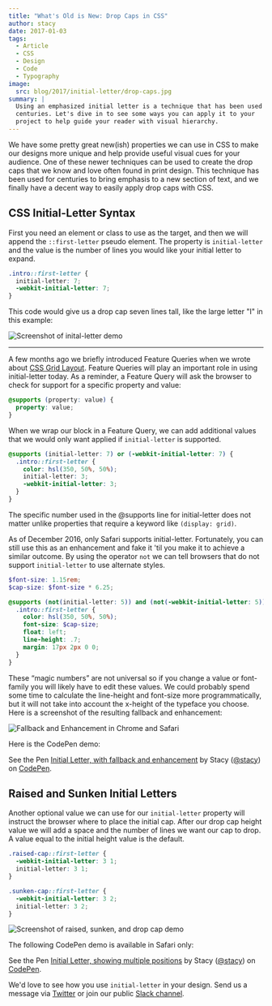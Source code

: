 ```yaml
---
title: "What's Old is New: Drop Caps in CSS"
author: stacy
date: 2017-01-03
tags:
  - Article
  - CSS
  - Design
  - Code
  - Typography
image:
  src: blog/2017/initial-letter/drop-caps.jpg
summary: |
  Using an emphasized initial letter is a technique that has been used for
  centuries. Let's dive in to see some ways you can apply it to your
  project to help guide your reader with visual hierarchy.
---
```


We have some pretty great new(ish) properties we can use in CSS to make
our designs more unique and help provide useful visual cues for your
audience. One of these newer techniques can be used to create the drop
caps that we know and love often found in print design. This technique
has been used for centuries to bring emphasis to a new section of text,
and we finally have a decent way to easily apply drop caps with CSS.

## CSS Initial-Letter Syntax

First you need an element or class to use as the target, and then we
will append the `::first-letter` pseudo element. The property is
`initial-letter` and the value is the number of lines you would like
your initial letter to expand.

```css
.intro::first-letter {
  initial-letter: 7;
  -webkit-initial-letter: 7;
}
```

This code would give us a drop cap seven lines tall, like the large
letter "I" in this example:

<img src="{{ site.images }}blog/2017/initial-letter/minions-initial-letter.jpg" class="align-center img-border align-center img-border" alt="Screenshot of inital-letter demo" />

------

A few months ago we briefly introduced Feature Queries when we wrote
about [CSS Grid Layout]. Feature Queries will play an important role in
using initial-letter today. As a reminder, a Feature Query will ask the
browser to check for support for a specific property and value:

```scss
@supports (property: value) {
  property: value;
}
```

When we wrap our block in a Feature Query, we can add additional values
that we would only want applied <span class="title-ref">if</span>
`initial-letter` is supported.

```scss
@supports (initial-letter: 7) or (-webkit-initial-letter: 7) {
  .intro::first-letter {
    color: hsl(350, 50%, 50%);
    initial-letter: 3;
    -webkit-initial-letter: 3;
  }
}
```

The specific number used in the @supports line for initial-letter does
not matter unlike properties that require a keyword like
`(display: grid)`.

As of December 2016, only Safari supports initial-letter. Fortunately,
you can still use this as an enhancement and fake it 'til you make it to
achieve a similar outcome. By using the operator `not` we can tell
browsers that do not support `initial-letter` to use alternate styles.

```scss
$font-size: 1.15rem;
$cap-size: $font-size * 6.25;

@supports (not(initial-letter: 5)) and (not(-webkit-initial-letter: 5)) {
  .intro::first-letter {
    color: hsl(350, 50%, 50%);
    font-size: $cap-size;
    float: left;
    line-height: .7;
    margin: 17px 2px 0 0;
  }
}
```

These “magic numbers” are not universal so if you change a value or
font-family you will likely have to edit these values. We could probably
spend some time to calculate the line-height and font-size more
programmatically, but it will not take into account the x-height of the
typeface you choose. Here is a screenshot of the resulting fallback and
enhancement:

<img src="{{ site.images }}blog/2017/initial-letter/fallback-enhancement.jpg" class="align-center img-border align-center img-border" alt="Fallback and Enhancement in Chrome and Safari" />

Here is the CodePen demo:

<p data-height="530" data-theme-id="light" data-slug-hash="JbgvRe" data-default-tab="css,result" data-user="stacy" data-embed-version="2" data-pen-title="Initial Letter, with fallback and enhancement" class="codepen">See the Pen <a href="http://codepen.io/stacy/pen/JbgvRe/">Initial Letter, with fallback and enhancement</a> by Stacy (<a href="http://codepen.io/stacy">@stacy</a>) on <a href="http://codepen.io">CodePen</a>.</p>
<script async src="https://production-assets.codepen.io/assets/embed/ei.js"></script>

[CSS Grid Layout]: /2016/09/19/css-grid-layout/

## Raised and Sunken Initial Letters

Another optional value we can use for our `initial-letter` property will
instruct the browser where to place the initial cap. After our drop cap
height value we will add a space and the number of lines we want our cap
to drop. A value equal to the initial height value is the default.

```scss
.raised-cap::first-letter {
  -webkit-initial-letter: 3 1;
  initial-letter: 3 1;
}

.sunken-cap::first-letter {
  -webkit-initial-letter: 3 2;
  initial-letter: 3 2;
}
```

<img src="{{ site.images }}blog/2017/initial-letter/sunken-raised-drop-caps.jpg" class="align-center img-border align-center img-border" alt="Screenshot of raised, sunken, and drop cap demo" />

The following CodePen demo is available in Safari only:

<p data-height="830" data-theme-id="light" data-slug-hash="GNrYgY" data-default-tab="css,result" data-user="stacy" data-embed-version="2" data-pen-title="Initial Letter, showing multiple positions" class="codepen">See the Pen <a href="http://codepen.io/stacy/pen/GNrYgY/">Initial Letter, showing multiple positions</a> by Stacy (<a href="http://codepen.io/stacy">@stacy</a>) on <a href="http://codepen.io">CodePen</a>.</p>
<script async src="https://production-assets.codepen.io/assets/embed/ei.js"></script>

We'd love to see how you use `initial-letter` in your design. Send us a
message via [Twitter] or join our public [Slack channel].

[Twitter]: https://twitter.com/oddbird
[Slack channel]: http://friends.oddbird.net/
